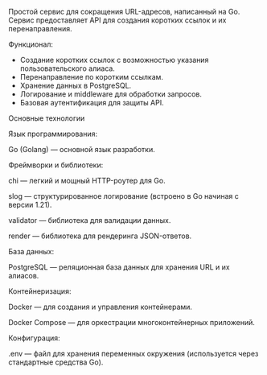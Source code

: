 Простой сервис для сокращения URL-адресов, написанный на Go. Сервис предоставляет API для создания коротких ссылок и их перенаправления.

Функционал:
- Создание коротких ссылок с возможностью указания пользовательского алиаса.
- Перенаправление по коротким ссылкам.
- Хранение данных в PostgreSQL.
- Логирование и middleware для обработки запросов.
- Базовая аутентификация для защиты API.

Основные технологии

Язык программирования:

Go (Golang) — основной язык разработки.

Фреймворки и библиотеки:

chi — легкий и мощный HTTP-роутер для Go.

slog — структурированное логирование (встроено в Go начиная с версии 1.21).

validator — библиотека для валидации данных.

render — библиотека для рендеринга JSON-ответов.

База данных:

PostgreSQL — реляционная база данных для хранения URL и их алиасов.

Контейнеризация:

Docker — для создания и управления контейнерами.

Docker Compose — для оркестрации многоконтейнерных приложений.

Конфигурация:

.env — файл для хранения переменных окружения (используется через стандартные средства Go).
